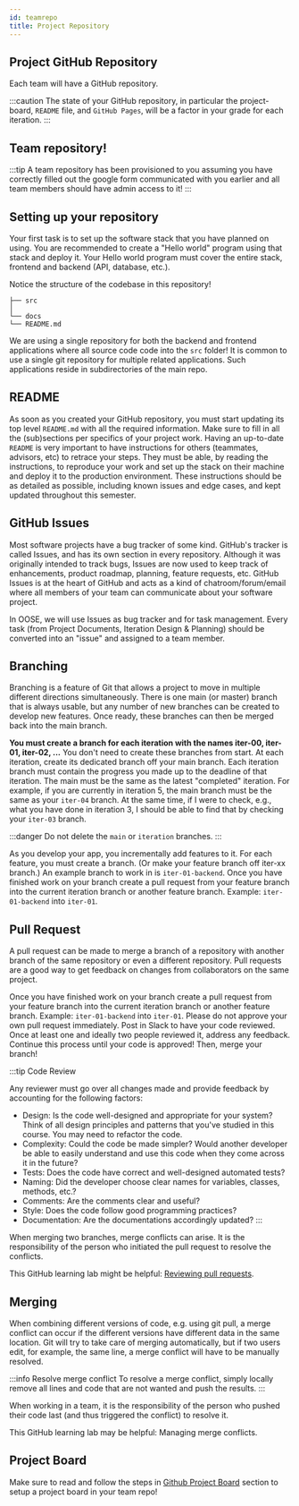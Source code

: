 ```yaml
---
id: teamrepo
title: Project Repository
---
```


## Project GitHub Repository
Each team will have a GitHub repository.

:::caution
The state of your GitHub repository, in particular the project-board, `README` file, and `GitHub Pages`, will be a factor in your grade for each iteration.
:::

## Team repository!

:::tip
A team repository has been provisioned to you assuming you have correctly filled out the google form communicated with you earlier and all team members should have admin access to it!
:::


## Setting up your repository
Your first task is to set up the software stack that you have planned on using. You are recommended to create a "Hello world" program using that stack and deploy it. Your Hello world program must cover the entire stack, frontend and backend (API, database, etc.).

Notice the structure of the codebase in this repository!

```plain
├── src
│  
└── docs
└── README.md
```

We are using a single repository for both the backend and frontend applications where all source code code into the `src` folder! It is common to use a single git repository for multiple related applications. Such applications reside in subdirectories of the main repo.

## README
As soon as you created your GitHub repository, you must start updating its top level `README.md` with all the required information. Make sure to fill in all the (sub)sections per specifics of your project work. Having an up-to-date `README` is very important to  have instructions for others (teammates, advisors, etc) to retrace your steps. They must be able, by reading the instructions, to reproduce your work and set up the stack on their machine and deploy it to the production environment. These instructions should be as detailed as possible, including known issues and edge cases, and kept updated throughout this semester.

## GitHub Issues
Most software projects have a bug tracker of some kind. GitHub's tracker is called Issues, and has its own section in every repository. Although it was originally intended to track bugs, Issues are now used to keep track of enhancements, product roadmap, planning, feature requests, etc. GitHub Issues is at the heart of GitHub and acts as a kind of chatroom/forum/email where all members of your team can communicate about your software project.

In OOSE, we will use Issues as bug tracker and for task management. Every task (from Project Documents, Iteration Design & Planning) should be converted into an "issue" and assigned to a team member.

## Branching

Branching is a feature of Git that allows a project to move in multiple different directions simultaneously. There is one main (or master) branch that is always usable, but any number of new branches can be created to develop new features. Once ready, these branches can then be merged back into the main branch.

**You must create a branch for each iteration with the names iter-00, iter-01, iter-02, ...** You don't need to create these branches from start. At each iteration, create its dedicated branch off your main branch. Each iteration branch must contain the progress you made up to the deadline of that iteration. The main must be the same as the latest "completed" iteration. For example, if you are currently in iteration 5, the main branch must be the same as your `iter-04` branch. At the same time, if I were to check, e.g., what you have done in iteration 3, I should be able to find that by checking your `iter-03` branch.

:::danger
Do not delete the `main` or `iteration` branches.
:::

As you develop your app, you incrementally add features to it. For each feature, you must create a branch. (Or make your feature branch off iter-xx branch.) An example branch to work in is `iter-01-backend`. Once you have finished work on your branch create a pull request from your feature branch into the current iteration branch or another feature branch. Example: `iter-01-backend` into `iter-01`.

## Pull Request
A pull request can be made to merge a branch of a repository with another branch of the same repository or even a different repository. Pull requests are a good way to get feedback on changes from collaborators on the same project.

Once you have finished work on your branch create a pull request from your feature branch into the current iteration branch or another feature branch. Example: `iter-01-backend` into `iter-01`. Please do not approve your own pull request immediately. Post in Slack to have your code reviewed. Once at least one and ideally two people reviewed it, address any feedback. Continue this process until your code is approved! Then, merge your branch!

:::tip Code Review

Any reviewer must go over all changes made and provide feedback by accounting for the following factors:

* Design: Is the code well-designed and appropriate for your system? Think of all design principles and patterns that you've studied in this course. You may need to refactor the code.
* Complexity: Could the code be made simpler? Would another developer be able to easily understand and use this code when they come across it in the future?
* Tests: Does the code have correct and well-designed automated tests?
* Naming: Did the developer choose clear names for variables, classes, methods, etc.?
* Comments: Are the comments clear and useful?
* Style: Does the code follow good programming practices?
* Documentation: Are the documentations accordingly updated?
:::

When merging two branches, merge conflicts can arise. It is the responsibility of the person who initiated the pull request to resolve the conflicts.

This GitHub learning lab might be helpful: [Reviewing pull requests](https://lab.github.com/githubtraining/reviewing-pull-requests).

## Merging
When combining different versions of code, e.g. using git pull, a merge conflict can occur if the different versions have different data in the same location. Git will try to take care of merging automatically, but if two users edit, for example, the same line, a merge conflict will have to be manually resolved.

:::info Resolve merge conflict
To resolve a merge conflict, simply locally remove all lines and code that are not wanted and push the results.
:::

When working in a team, it is the responsibility of the person who pushed their code last (and thus triggered the conflict) to resolve it.

This GitHub learning lab may be helpful: Managing merge conflicts.

## Project Board

Make sure to read and follow the steps in [Github Project Board](../readings/wk1/board) section to setup a project board in your team repo!